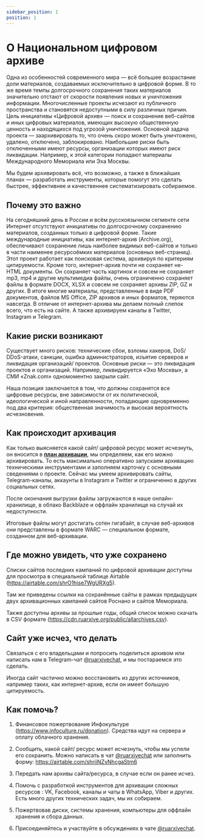 ```yaml
---
sidebar_position: 1
position: 1
---
```


# О Национальном цифровом архиве

Одна из особенностей современного мира — всё большее возрастание доли материалов, создаваемых исключительно в цифровой форме. В то же время темпы долгосрочного сохранения таких материалов значительно отстают от скорости появления новых и уничтожения информации. Многочисленные проекты исчезают из публичного пространства и становятся недоступными в силу различных причин.
Цель инициативы «Цифровой архив» — поиск и сохранение веб-сайтов и иных цифровых материалов, имеющих высокую общественную ценность и находящихся под угрозой уничтожения.
Основной задача проекта — заархивировать то, что очень скоро может быть уничтожено, удалено, отключено, заблокировано. Наибольшие риски быть отключенными имеют ресурсы, организации которых имеют риск ликвидации. Например, к этой категории попадают материалы Международного Мемориала или Эха Москвы.

Мы будем архивировать всё, что возможно, а также в ближайших планах — разработать инструменты, которые помогут это сделать быстрее, эффективнее и качественнее систематизировать собираемое.


## Почему это важно

На сегодняшний день в России и всём русскоязычном сегменте сети Интернет отсутствуют инициативы по долгосрочному сохранению материалов, созданных только в цифровой форме.
Такие международные инициативы, как интернет-архив (Archive.org), обеспечивают сохранение лишь наиболее видимых веб-сайтов и только в части наименее ресурсоёмких материалов (основных веб-страниц). Этот проект работает как поисковая система, архивируя по критериям цитируемости. Кроме того, интернет-архив почти не сохраняет не-HTML документы. Он сохраняет часть картинок и совсем не сохраняет mp3, mp4 и другие мультимедиа файлы, очень ограниченно сохраняет файлы в формате DOCX, XLSX и совсем не сохраняет архивы ZIP, GZ и других. В итоге многие материалы, представленные в виде PDF документов, файлов MS Office, ZIP архивов и иных форматов, теряются навсегда.
В отличие от интернет-архива мы делаем полный слепок всего, что есть на сайте. А также архивируем каналы в Twitter, Instagram и Telegram.


## Какие риски возникают

Существует много рисков: технические сбои, взломы хакеров, DoS/ DDoS-атаки, санкции, ошибка администраторов, изъятие серверов и ликвидация организаций/ проектов. Основные риски — это ликвидация проектов и организаций. Например, ликвидируется «Эхо Москвы», а СМИ «Znak.com» одномоментно закрыли сайт.

Наша позиция заключается в том, что должны сохранятся все цифровые ресурсы, вне зависимости от их политической, идеологической и иной направленности, попадающие одновременно под два критерия: общественная значимость и высокая вероятность исчезновения.


## Как происходит архивация

Как только выясняется какой сайт/ цифровой ресурс может исчезнуть, он вносится в __[план архивации](https://airtable.com/shrO1hise7WgURXg5)__, мы определяем, как его можно архивировать. То есть максимально оперативно запускаем архивацию техническими инструментами и заполняем карточку с основными сведениями о проекте. Сейчас мы умеем архивировать сайты, Telegram-каналы, аккаунты в Instagram и Twitter и ограниченно в других социальных сетях.

После окончания выгрузки файлы загружаются в наше онлайн-хранилище, в облако Backblaze и оффлайн хранилище на случай их недоступности.

Итоговые файлы могут достигать сотен гигабайт, в случае веб-архивов они представлены в формате WARC — специальном формате, созданном для веб-архивации.


## Где можно увидеть, что уже сохранено

Списки сайтов последних кампаний по цифровой архивации доступны для просмотра в специальной таблице Airtable (https://airtable.com/shrO1hise7WgURXg5).

Там же приведены ссылки на сохранённые сайты в рамках предыдущих двух архивационных кампаний сайтов Роснано и сайтов Мемориала.

Также доступны архивы за прошлые годы, общий список можно скачать в CSV формате (https://cdn.ruarxive.org/public/allarchives.csv).


## Сайт уже исчез, что делать

Связаться с его владельцами и попросить поделиться архивом или написать нам в Telegram-чат [@ruarxivechat](https://t.me/ruarxivechat), и мы постараемся это сделать.

Иногда сайт частично можно восстановить из других источников, например таких, как интернет-архив, если он имеет большую цитируемость.


## Как помочь?

1. Финансовое пожертвование Инфокультуре (https://www.infoculture.ru/donation). Средства идут на сервера и оплату облачного хранения.

2. Сообщить, какой сайт/ ресурс может исчезнуть, чтобы мы успели его сохранить. Можно написать в чат [@ruarxivechat](https://t.me/ruarxivechat) или заполнить форму: https://airtable.com/shriiNZvNhcgaStm6

3. Передать нам архивы сайта/ресурса, в случае если он ранее исчез.

4. Помочь с разработкой инструментов для архивации сложных ресурсов : VK, Facebook, каналы и чаты в WhatsApp, Viber и других. Есть много других технических задач, мы их собираем.

5. Пожертвовав диски, системы хранения, компьютеры для оффлайн хранения и сбора данных.

6. Присоединяйтесь и участвуйте в обсуждениях в чате [@ruarxivechat](https://t.me/ruarxivechat).

